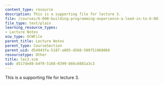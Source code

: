 ```yaml
---
content_type: resource
description: This is a supporting file for lecture 3.
file: /courses/6-090-building-programming-experience-a-lead-in-to-6-001-january-iap-2005/d517de88b4f051680399b66c6881a3c3_lec3.scm
file_type: text/plain
learning_resource_types:
- Lecture Notes
ocw_type: OCWFile
parent_title: Lecture Notes
parent_type: CourseSection
parent_uid: d54943fa-5187-a805-d568-509751968066
resourcetype: Other
title: lec3.scm
uid: d517de88-b4f0-5168-0399-b66c6881a3c3
---
```

This is a supporting file for lecture 3.

